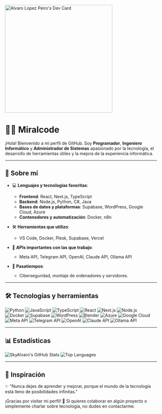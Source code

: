 <a href="https://app.daily.dev/miralcode"><img src="https://api.daily.dev/devcards/v2/y68Vlkv9xdN19EoAZdfcu.png?type=default&r=brp" width="356" alt="Alvaro Lopez Peiro's Dev Card"/></a>

# 👨‍💻 Miralcode

¡Hola! Bienvenido a mi perfil de GitHub. Soy **Programador**, **Ingeniero Informático** y **Administrador de Sistemas** apasionado por la tecnología, el desarrollo de herramientas útiles y la mejora de la experiencia informática.

---

## 🚀 Sobre mí

- 💻 **Lenguajes y tecnologías favoritas**: 
  - **Frontend**: React, Next.js, TypeScript
  - **Backend**: Node.js, Python, C#, Java
  - **Bases de datos y plataformas**: Supabase, WordPress, Google Cloud, Azure
  - **Contenedores y automatización**: Docker, n8n

- 🛠️ **Herramientas que utilizo**: 
  - VS Code, Docker, Plesk, Supabase, Vercel

- 🔗 **APIs importantes con las que trabajo**:
  - Meta API, Telegram API, OpenAI, Claude API, Ollama API

- 🔐 **Pasatiempos**:
  - Ciberseguridad, montaje de ordenadores y servidores.

---

## 🛠️ Tecnologías y herramientas

![Python](https://img.shields.io/badge/Python-3776AB?style=for-the-badge&logo=python&logoColor=white)
![JavaScript](https://img.shields.io/badge/JavaScript-F7DF1E?style=for-the-badge&logo=javascript&logoColor=black)
![TypeScript](https://img.shields.io/badge/TypeScript-007ACC?style=for-the-badge&logo=typescript&logoColor=white)
![React](https://img.shields.io/badge/React-20232A?style=for-the-badge&logo=react&logoColor=61DAFB)
![Next.js](https://img.shields.io/badge/Next.js-000000?style=for-the-badge&logo=nextdotjs&logoColor=white)
![Node.js](https://img.shields.io/badge/Node.js-43853D?style=for-the-badge&logo=node.js&logoColor=white)
![Docker](https://img.shields.io/badge/Docker-2496ED?style=for-the-badge&logo=docker&logoColor=white)
![Supabase](https://img.shields.io/badge/Supabase-3ECF8E?style=for-the-badge&logo=supabase&logoColor=white)
![WordPress](https://img.shields.io/badge/WordPress-21759B?style=for-the-badge&logo=wordpress&logoColor=white)
![Blender](https://img.shields.io/badge/Blender-F5792A?style=for-the-badge&logo=blender&logoColor=white)
![Azure](https://img.shields.io/badge/Azure-0078D4?style=for-the-badge&logo=microsoftazure&logoColor=white)
![Google Cloud](https://img.shields.io/badge/Google_Cloud-4285F4?style=for-the-badge&logo=googlecloud&logoColor=white)
![Meta API](https://img.shields.io/badge/Meta-4267B2?style=for-the-badge&logo=meta&logoColor=white)
![Telegram API](https://img.shields.io/badge/Telegram-26A5E4?style=for-the-badge&logo=telegram&logoColor=white)
![OpenAI](https://img.shields.io/badge/OpenAI-412991?style=for-the-badge&logo=openai&logoColor=white)
![Claude API](https://img.shields.io/badge/Claude-FF6F00?style=for-the-badge&logoColor=white)
![Ollama API](https://img.shields.io/badge/Ollama-1A73E8?style=for-the-badge&logoColor=white)

---

## 📊 Estadísticas

![SkyAlvaro's GitHub Stats](https://github-readme-stats.vercel.app/api?username=skyalvaro&show_icons=true&theme=radical)
![Top Languages](https://github-readme-stats.vercel.app/api/top-langs/?username=skyalvaro&layout=compact&theme=radical)

---

## 🌟 Inspiración

✨ "Nunca dejes de aprender y mejorar, porque el mundo de la tecnología está lleno de posibilidades infinitas."

¡Gracias por visitar mi perfil! 🚀 Si quieres colaborar en algún proyecto o simplemente charlar sobre tecnología, no dudes en contactarme.

